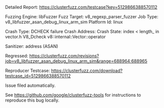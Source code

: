 Detailed Report: https://clusterfuzz.com/testcase?key=5129866388570112

Fuzzing Engine: libFuzzer
Fuzz Target: v8_regexp_parser_fuzzer
Job Type: v8_libfuzzer_asan_debug_linux_arm_sim
Platform Id: linux

Crash Type: DCHECK failure
Crash Address: 
Crash State:
  index < length_ in vector.h
  V8_Dcheck
  v8::internal::Vector<unsigned char const>::operator
  
Sanitizer: address (ASAN)

Regressed: https://clusterfuzz.com/revisions?job=v8_libfuzzer_asan_debug_linux_arm_sim&range=688964:688965

Reproducer Testcase: https://clusterfuzz.com/download?testcase_id=5129866388570112

Issue filed automatically.

See https://github.com/google/clusterfuzz-tools for instructions to reproduce this bug locally.